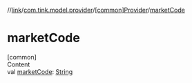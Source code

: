 //[link](../../index.md)/[com.tink.model.provider](../index.md)/[[common]Provider](index.md)/[marketCode](market-code.md)



# marketCode  
[common]  
Content  
val [marketCode](market-code.md): [String](https://kotlinlang.org/api/latest/jvm/stdlib/kotlin/-string/index.html)  



